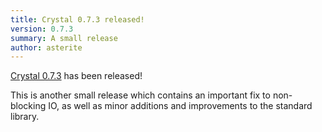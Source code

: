 ```yaml
---
title: Crystal 0.7.3 released!
version: 0.7.3
summary: A small release
author: asterite
---
```


[Crystal 0.7.3](https://github.com/crystal-lang/crystal/releases/tag/0.7.3) has been released!

This is another small release which contains an important fix to non-blocking IO,
as well as minor additions and improvements to the standard library.
